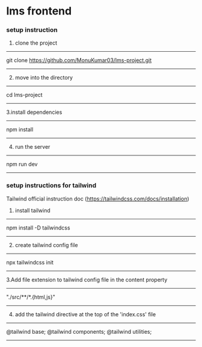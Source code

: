 # lms frontend

### setup instruction

1. clone the  project 
****
git clone https://github.com/MonuKumar03/lms-project.git
****
2. move into the directory
****
cd lms-project
****

3.install dependencies
****
npm install
****

4. run the server
****
npm run dev
****

### setup instructions for tailwind
Tailwind official instruction doc  (https://tailwindcss.com/docs/installation)
1. install tailwind 
****
npm install -D tailwindcss
****

2. create tailwind config file
****
npx tailwindcss init
****
3.Add file extension to tailwind config file in the content property
****
"./src/**/*.{html,js}"
****

4. add the tailwind directive at the top of the 'index.css' file
*****
@tailwind base;
@tailwind components;
@tailwind utilities;
***
